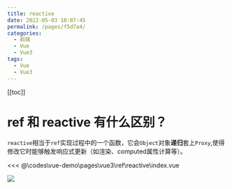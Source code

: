 ```yaml
---
title: reactive
date: 2022-05-03 10:07:45
permalink: /pages/f5d7a4/
categories:
  - 前端
  - Vue
  - Vue3
tags:
  - Vue
  - Vue3
---
```


[[toc]]

# ref 和 reactive 有什么区别？

`reactive`相当于`ref`实现过程中的一个函数，它会`Object`对象**递归**套上`Proxy`,使得修改它时能够触发响应式更新（如渲染、computed属性计算等）。

<<< @\codes\vue-demo\pages\vue3\ref\reactive\index.vue

![](https://linyc.oss-cn-beijing.aliyuncs.com/20220504155953.png)

